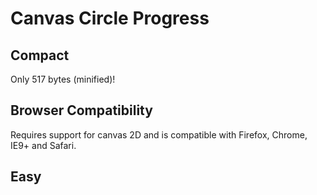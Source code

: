 Canvas Circle Progress
======================

## Compact

Only 517 bytes (minified)!

## Browser Compatibility

Requires support for canvas 2D and is compatible with 
Firefox, Chrome, IE9+ and Safari.

## Easy

